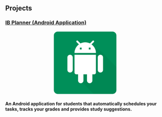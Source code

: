 ## Projects

<h3> <a href=".../projects/ib-planner/Page_A.md">  IB Planner (Android Application) </a> </h3>

<p align = "center">
  <img width="200" height="200" src="/images/ib-planner/cover.png">
</p>

<p align = "center">
  <h4> An Android application for students that automatically schedules your tasks, tracks your grades and provides study suggestions. </h4>
</p>
